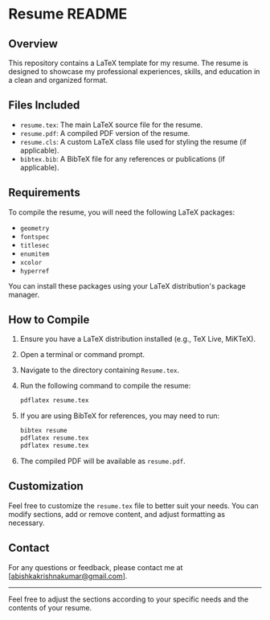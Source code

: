 # Resume README

## Overview

This repository contains a LaTeX template for my resume. The resume is designed to showcase my professional experiences, skills, and education in a clean and organized format.

## Files Included

- `resume.tex`: The main LaTeX source file for the resume.
- `resume.pdf`: A compiled PDF version of the resume.
- `resume.cls`: A custom LaTeX class file used for styling the resume (if applicable).
- `bibtex.bib`: A BibTeX file for any references or publications (if applicable).

## Requirements

To compile the resume, you will need the following LaTeX packages:

- `geometry`
- `fontspec`
- `titlesec`
- `enumitem`
- `xcolor`
- `hyperref`

You can install these packages using your LaTeX distribution's package manager.

## How to Compile

1. Ensure you have a LaTeX distribution installed (e.g., TeX Live, MiKTeX).
2. Open a terminal or command prompt.
3. Navigate to the directory containing `Resume.tex`.
4. Run the following command to compile the resume:

   ```bash
   pdflatex resume.tex
   ```

5. If you are using BibTeX for references, you may need to run:

   ```bash
   bibtex resume
   pdflatex resume.tex
   pdflatex resume.tex
   ```

6. The compiled PDF will be available as `resume.pdf`.

## Customization

Feel free to customize the `resume.tex` file to better suit your needs. You can modify sections, add or remove content, and adjust formatting as necessary.

## Contact

For any questions or feedback, please contact me at [abishkakrishnakumar@gmail.com].

---

Feel free to adjust the sections according to your specific needs and the contents of your resume.
